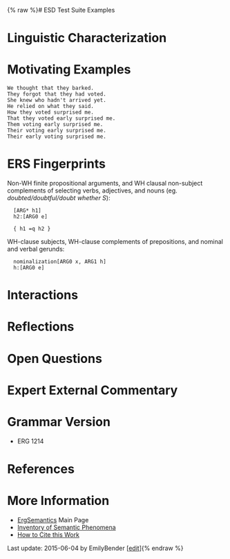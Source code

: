 {% raw %}# ESD Test Suite Examples

# Linguistic Characterization

# Motivating Examples

    We thought that they barked.
    They forgot that they had voted.
    She knew who hadn't arrived yet.
    He relied on what they said.
    How they voted surprised me.
    That they voted early surprised me.
    Them voting early surprised me.
    Their voting early surprised me.
    Their early voting surprised me.

# ERS Fingerprints

Non-WH finite propositional arguments, and WH clausal non-subject
complements of selecting verbs, adjectives, and nouns (eg.
*doubted/doubtful/doubt whether S*):

      [ARG* h1]
      h2:[ARG0 e]
    
      { h1 =q h2 }

WH-clause subjects, WH-clause complements of prepositions, and nominal
and verbal gerunds:

      nominalization[ARG0 x, ARG1 h]
      h:[ARG0 e]

# Interactions

# Reflections

# Open Questions

# Expert External Commentary

# Grammar Version

- ERG 1214

# References

# More Information

- [ErgSemantics](https://blog.inductorsoftware.com/docsproto/erg/ErgSemantics) Main Page
- [Inventory of Semantic Phenomena](https://blog.inductorsoftware.com/docsproto/erg/ErgSemantics_Inventory)
- [How to Cite this Work](https://blog.inductorsoftware.com/docsproto/erg/ErgSemantics_HowToCite)

Last update: 2015-06-04 by EmilyBender [[edit](https://github.com/delph-in/docs/wiki/ErgSemantics_PropositionalArguments/_edit)]{% endraw %}